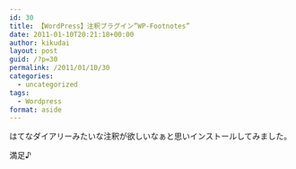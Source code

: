 ```yaml
---
id: 30
title: 【WordPress】注釈プラグイン”WP-Footnotes”
date: 2011-01-10T20:21:18+00:00
author: kikudai
layout: post
guid: /?p=30
permalink: /2011/01/10/30
categories:
  - uncategorized
tags:
  - Wordpress
format: aside
---
```

はてなダイアリーみたいな注釈が欲しいなぁと思いインストールしてみました。
  
満足♪